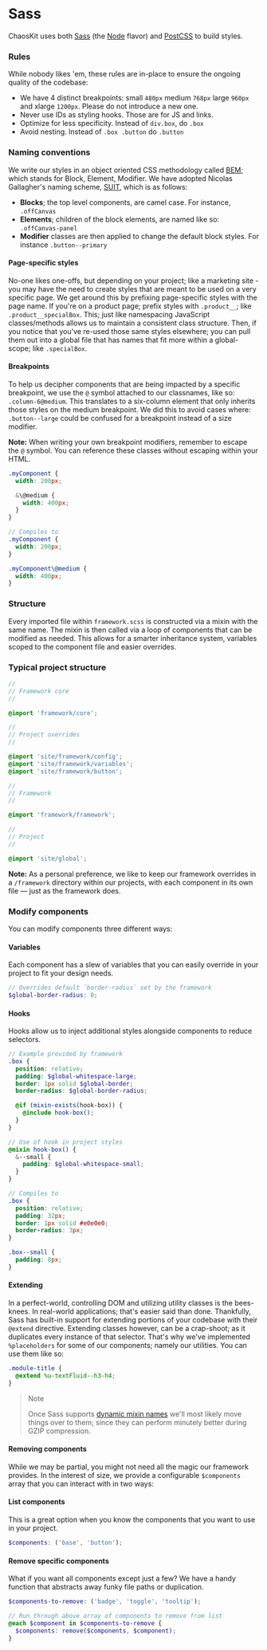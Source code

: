 # Sass

ChaosKit uses both [Sass](http://sass-lang.com/) (the [Node](https://github.com/sass/node-sass) flavor) and [PostCSS](http://postcss.org/) to build styles.

### Rules

While nobody likes 'em, these rules are in-place to ensure the ongoing quality of the codebase:

- We have 4 distinct breakpoints: small `480px` medium `768px` large `960px` and xlarge `1200px`. Please do not introduce a new one.
- Never use IDs as styling hooks. Those are for JS and links.
- Optimize for less specificity. Instead of `div.box`, do `.box`
- Avoid nesting. Instead of `.box .button` do `.button`

### Naming conventions

We write our styles in an object oriented CSS methodology called [BEM](https://en.bem.info/); which stands for Block, Element, Modifier. We have adopted Nicolas Gallagher's naming scheme, [SUIT](https://github.com/suitcss/suit/blob/master/doc/naming-conventions.md), which is as follows:

- **Blocks**; the top level components, are camel case. For instance, `.offCanvas`
- **Elements**; children of the block elements, are named like so: `.offCanvas-panel`
- **Modifier** classes are then applied to change the default block styles. For instance `.button--primary`

#### Page-specific styles

No-one likes one-offs, but depending on your project; like a marketing site - you may have the need to create styles that are meant to be used on a very specific page. We get around this by prefixing page-specific styles with the page name. If you're on a product page; prefix styles with `.product__`; like `.product__specialBox`. This; just like namespacing JavaScript classes/methods allows us to maintain a consistent class structure. Then, if you notice that you've re-used those same styles elsewhere; you can pull them out into a global file that has names that fit more within a global-scope; like `.specialBox`.

#### Breakpoints

To help us decipher components that are being impacted by a specific breakpoint, we use the `@` symbol attached to our classnames, like so: `.column-6@medium`. This translates to a six-column element that only inherits those styles on the medium breakpoint. We did this to avoid cases where: `.button--large` could be confused for a breakpoint instead of a size modifier.

**Note:** When writing your own breakpoint modifiers, remember to escape the `@` symbol. You can reference these classes without escaping within your HTML.

```scss
.myComponent {
  width: 200px;

  &\@medium {
    width: 400px;
  }
}

// Compiles to
.myComponent {
  width: 200px;
}

.myComponent\@medium {
  width: 400px;
}
```

### Structure

Every imported file within `framework.scss` is constructed via a mixin with the same name. The mixin is then called via a loop of components that can be modified as needed. This allows for a smarter inheritance system, variables scoped to the component file and easier overrides.

### Typical project structure

```scss
//
// Framework core
//

@import 'framework/core';

//
// Project overrides
//

@import 'site/framework/config';
@import 'site/framework/variables';
@import 'site/framework/button';

//
// Framework
//

@import 'framework/framework';

//
// Project
//

@import 'site/global';
```

**Note:** As a personal preference, we like to keep our framework overrides in a `/framework` directory within our projects, with each component in its own file — just as the framework does.

### Modify components

You can modify components three different ways:

#### Variables

Each component has a slew of variables that you can easily override in your project to fit your design needs.

```scss
// Overrides default `border-radius` set by the framework
$global-border-radius: 0;
```

#### Hooks

Hooks allow us to inject additional styles alongside components to reduce selectors.

```scss
// Example provided by framework
.box {
  position: relative;
  padding: $global-whitespace-large;
  border: 1px solid $global-border;
  border-radius: $global-border-radius;

  @if (mixin-exists(hook-box)) {
    @include hook-box();
  }
}

// Use of hook in project styles
@mixin hook-box() {
  &--small {
    padding: $global-whitespace-small;
  }
}

// Compiles to
.box {
  position: relative;
  padding: 32px;
  border: 1px solid #e0e0e0;
  border-radius: 3px;
}

.box--small {
  padding: 8px;
}
```

#### Extending

In a perfect-world, controlling DOM and utilizing utility classes is the bees-knees. In real-world applications; that's easier said than done. Thankfully, Sass has built-in support for extending portions of your codebase with their `@extend` directive. Extending classes however, can be a crap-shoot; as it duplicates every instance of that selector. That's why we've implemented `%placeholders` for some of our components; namely our utilities. You can use them like so:

```scss
.module-title {
  @extend %u-textFluid--h3-h4;
}
```

> Note
>
> Once Sass supports [dynamic mixin names](https://github.com/sass/sass/issues/626) we'll most likely move things over to them; since they can perform minutely better during GZIP compression.

#### Removing components

While we may be partial, you might not need all the magic our framework provides. In the interest of size, we provide a configurable `$components` array that you can interact with in two ways:

#### List components

This is a great option when you know the components that you want to use in your project.

```scss
$components: ('base', 'button');
```

#### Remove specific components

What if you want all components except just a few? We have a handy function that abstracts away funky file paths or duplication.

```scss
$components-to-remove: ('badge', 'toggle', 'tooltip');

// Run through above array of components to remove from list
@each $component in $components-to-remove {
  $components: remove($components, $component);
}
```
